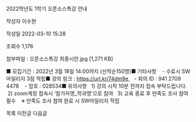 2022학년도 1학기 오픈소스특강 안내



작성자
이수현


작성일
2022-03-10 15:28


조회수
1,176


첨부파일 : 오픈소스특강 최종시안.jpg [1,271 KB]


﻿﻿﻿﻿﻿﻿﻿﻿■ 모집기간 : 2022년 3월 18일 14:00까지 (선착순150명)■ 기타사항    - 수료시 SW마일리지 3점 적립■ 강의 링크 : https://url.kr/74dm9e    - 회의 ID : 941 2709 4478    - 암호 : 028534■ 유의사항   1) 강의 시작 10분 전까지 접속 부탁드립니다.   2) zoom계정 접속시 ‘참가자명\_학과명’으로 참여   3) 교육 종료 후 만족도 조사 참여 필수    ※ 만족도 조사 참여 완료 시 SW마일리지 적립





목록
이전글
다음글




